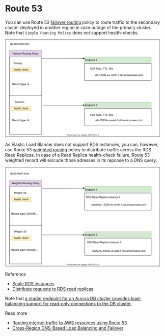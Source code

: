 # Route 53

You can use Route 53 [failover routing](https://docs.aws.amazon.com/Route53/latest/DeveloperGuide/routing-policy.html#routing-policy-failover) policy to route traffic to the secondary cluster deployed in another region in case outage of the primary cluster. Note that `Simple Routing Policy` does not support health-checks.

![failover](../img/aws-53-failover.svg)

As Elastic Load Blancer does not support RDS instances, you can, however, use Route 53 [weighted routing](https://docs.aws.amazon.com/Route53/latest/DeveloperGuide/routing-policy.html#routing-policy-weighted) policy to distribute traffic across the RDS Read Replicas. In case of a Read Replica health-check failure, Route 53 weighted record will exlcude those adresses in its reponse to a DNS query.

![weighted](../img/aws-53-weighted.svg)

Reference

- [Scale RDS instances](https://aws.amazon.com/blogs/database/scaling-your-amazon-rds-instance-vertically-and-horizontally/)
- [Distribute requests to RDS read replicas](https://aws.amazon.com/premiumsupport/knowledge-center/requests-rds-read-replicas/)

Note that [a reader endpoint for an Aurora DB cluster provides load-balancing support for read-only connections to the DB cluster.](https://docs.aws.amazon.com/AmazonRDS/latest/AuroraUserGuide/Aurora.Overview.Endpoints.html)

Read more

- [Routing internet traffic to AWS resources using Route 53](https://docs.aws.amazon.com/Route53/latest/DeveloperGuide/routing-to-aws-resources.html)
- [Cross-Region DNS-Based Load Balancing and Failover](https://docs.aws.amazon.com/whitepapers/latest/real-time-communication-on-aws/cross-region-dns-based-load-balancing-and-failover.html)
